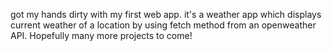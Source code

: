 got my hands dirty with my first web app. 
it's a weather app which displays current weather of a location by using fetch method from an openweather API.
Hopefully many more projects to come!
